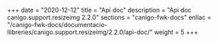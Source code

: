 +++
date        = "2020-12-12"
title       = "Api doc"
description = "Api doc canigo.support.resizeimg 2.2.0"
sections    = "canigo-fwk-docs"
enllac		= "/canigo-fwk-docs/documentacio-llibreries/canigo.support.resizeimg/2.2.0/api-doc/"
weight		= 5
+++
